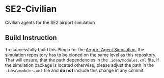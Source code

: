 # SE2-Civilian
Civilian agents for the SE2 airport simulation  

## Build Instruction  

To successfully build this Plugin for the [Airport Agent Simulation](https://github.com/Vincent200355/AirportAgentSimulation-Base), the simulation repository has to be cloned on the same level as this repository. That will ensure, that the path dependencies in the `.idea/modules.xml` fits. If the simulation package is located otherwise, please adjust the path in the `.idea\modules.xml` file and **do not** include this change in any commit.  
